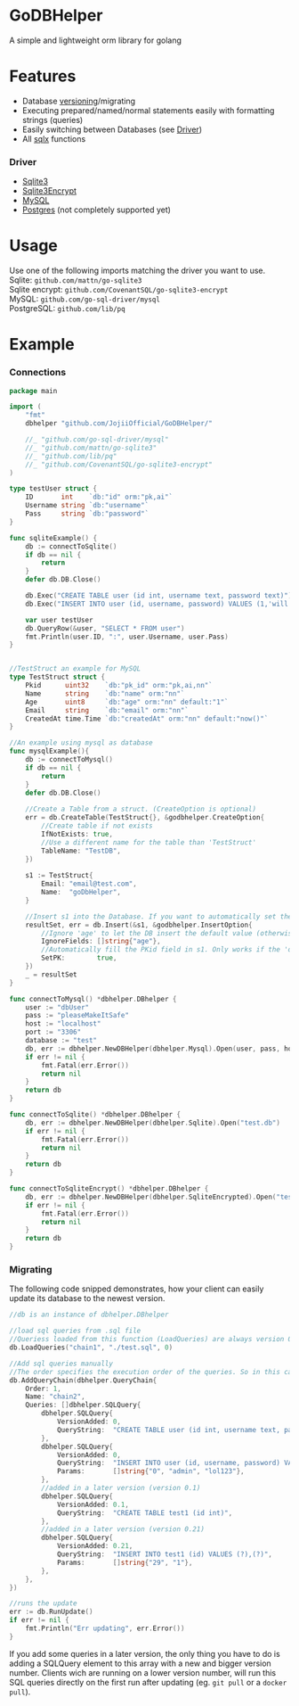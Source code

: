 # GoDBHelper
A simple and lightweight orm library for golang

# Features

- Database [versioning](https://github.com/JojiiOfficial/GoDBHelper#versioning)/migrating
- Executing prepared/named/normal statements easily with formatting strings (queries)
- Easily switching between Databases (see [Driver](https://github.com/JojiiOfficial/GoDBHelper#driver))
- All [sqlx](https://github.com/jmoiron/sqlx) functions

### Driver
- [Sqlite3](https://github.com/mattn/go-sqlite3)
- [Sqlite3Encrypt](https://github.com/CovenantSQL/go-sqlite3-encrypt)
- [MySQL](https://github.com/go-sql-driver/mysql)
- [Postgres](https://github.com/lib/pq) (not completely supported yet)



# Usage
Use one of the following imports matching the driver you want to use.<br>
Sqlite: `github.com/mattn/go-sqlite3`<br>
Sqlite encrypt: `github.com/CovenantSQL/go-sqlite3-encrypt`<br>
MySQL: `github.com/go-sql-driver/mysql`<br>
PostgreSQL: `github.com/lib/pq`<br>

# Example

### Connections
```go
package main

import (
	"fmt"
	dbhelper "github.com/JojiiOfficial/GoDBHelper/"

	//_ "github.com/go-sql-driver/mysql"
	//_ "github.com/mattn/go-sqlite3"
	//_ "github.com/lib/pq"
	//_ "github.com/CovenantSQL/go-sqlite3-encrypt"
)

type testUser struct {
	ID       int    `db:"id" orm:"pk,ai"`
	Username string `db:"username"`
	Pass     string `db:"password"`
}

func sqliteExample() {
	db := connectToSqlite()
	if db == nil {
		return
	}
	defer db.DB.Close()

	db.Exec("CREATE TABLE user (id int, username text, password text)")
	db.Exec("INSERT INTO user (id, username, password) VALUES (1,'will', 'iamsafe')")

	var user testUser
	db.QueryRow(&user, "SELECT * FROM user")
	fmt.Println(user.ID, ":", user.Username, user.Pass)
}


//TestStruct an example for MySQL
type TestStruct struct {
	Pkid      uint32    `db:"pk_id" orm:"pk,ai,nn"`
	Name      string    `db:"name" orm:"nn"`
	Age       uint8     `db:"age" orm:"nn" default:"1"`
	Email     string    `db:"email" orm:"nn"`
	CreatedAt time.Time `db:"createdAt" orm:"nn" default:"now()"`
}

//An example using mysql as database
func mysqlExample(){
	db := connectToMysql()
	if db == nil {
		return
	}
	defer db.DB.Close()
	
	//Create a Table from a struct. (CreateOption is optional)
	err = db.CreateTable(TestStruct{}, &godbhelper.CreateOption{
		//Create table if not exists
		IfNotExists: true,
		//Use a different name for the table than 'TestStruct'
		TableName: "TestDB",
	})
	
	s1 := TestStruct{
		Email: "email@test.com",
		Name:  "goDbHelper",
	}

	//Insert s1 into the Database. If you want to automatically set the PKid field, you have to pass the address of s1!
	resultSet, err = db.Insert(&s1, &godbhelper.InsertOption{
		//Ignore 'age' to let the DB insert the default value (otherwise it would be 0)
		IgnoreFields: []string{"age"},
		//Automatically fill the PKid field in s1. Only works if the 'orm'-Tag contains 'pk' and 'ai' and the reference to s1 is passed
		SetPK:        true,
	})
	_ = resultSet
}

func connectToMysql() *dbhelper.DBhelper {
	user := "dbUser"
	pass := "pleaseMakeItSafe"
	host := "localhost"
	port := "3306"
	database := "test"
	db, err := dbhelper.NewDBHelper(dbhelper.Mysql).Open(user, pass, host, port, database, "parseTime=True")
	if err != nil {
		fmt.Fatal(err.Error())
		return nil
	}
	return db
}

func connectToSqlite() *dbhelper.DBhelper {
	db, err := dbhelper.NewDBHelper(dbhelper.Sqlite).Open("test.db")
	if err != nil {
		fmt.Fatal(err.Error())
		return nil
	}
	return db
}

func connectToSqliteEncrypt() *dbhelper.DBhelper {
	db, err := dbhelper.NewDBHelper(dbhelper.SqliteEncrypted).Open("test.db", "passKEY")
	if err != nil {
		fmt.Fatal(err.Error())
		return nil
	}
	return db
}

```
### Migrating
The following code snipped demonstrates, how your client can easily update its database to the newest version.<br>
```go
//db is an instance of dbhelper.DBhelper

//load sql queries from .sql file
//Queriess loaded from this function (LoadQueries) are always version 0
db.LoadQueries("chain1", "./test.sql", 0)

//Add sql queries manually
//The order specifies the execution order of the queries. So in this case, chain1 would be loaded before chain2
db.AddQueryChain(dbhelper.QueryChain{
	Order: 1,
	Name: "chain2",
	Queries: []dbhelper.SQLQuery{
		dbhelper.SQLQuery{
			VersionAdded: 0,
			QueryString:  "CREATE TABLE user (id int, username text, password text)",
		},
		dbhelper.SQLQuery{
			VersionAdded: 0,
			QueryString:  "INSERT INTO user (id, username, password) VALUES (?,?,?)",
			Params:       []string{"0", "admin", "lol123"},
		},
		//added in a later version (version 0.1)
		dbhelper.SQLQuery{
			VersionAdded: 0.1,
			QueryString:  "CREATE TABLE test1 (id int)",
		},
		//added in a later version (version 0.21)
		dbhelper.SQLQuery{
			VersionAdded: 0.21,
			QueryString:  "INSERT INTO test1 (id) VALUES (?),(?)",
			Params:       []string{"29", "1"},
		},
	},
})

//runs the update
err := db.RunUpdate()
if err != nil {
	fmt.Println("Err updating", err.Error())
}
```
If you add some queries in a later version, the only thing you have to do is adding a SQLQuery element to this array with a new and bigger version number. Clients wich are running on a lower version number, will run this SQL queries directly on the first run after updating (eg. `git pull` or a `docker pull`).
